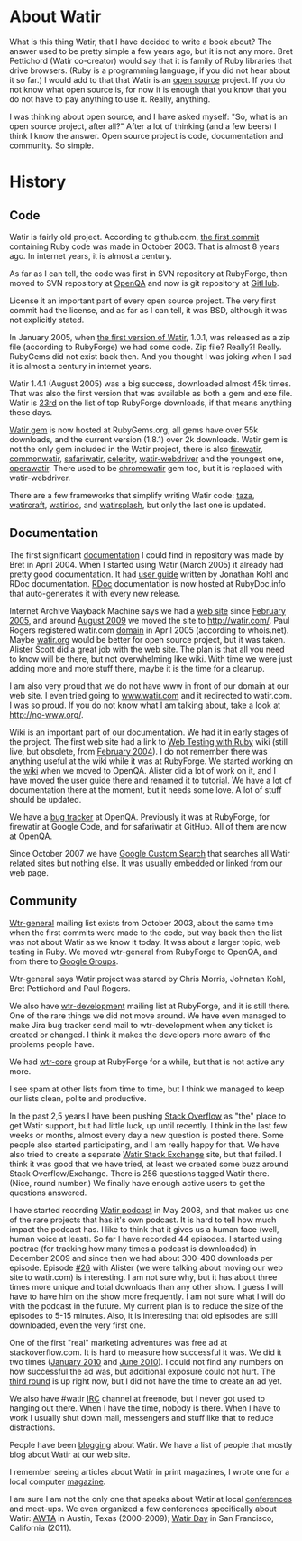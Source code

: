 # About Watir

What is this thing Watir, that I have decided to write a book about? The answer used to be pretty simple a few years ago, but it is not any more. Bret Pettichord (Watir co-creator) would say that it is family of Ruby libraries that drive browsers. (Ruby is a programming language, if you did not hear about it so far.) I would add to that that Watir is an [open source] project. If you do not know what open source is, for now it is enough that you know that you do not have to pay anything to use it. Really, anything.

I was thinking about open source, and I have asked myself: "So, what is an open source project, after all?"  After a lot of thinking (and a few beers) I think I know the answer. Open source project is code, documentation and community. So simple.

[open source]: http://en.wikipedia.org/wiki/Open_source

# History

## Code

Watir is fairly old project. According to github.com, [the first commit] containing Ruby code was made in October 2003. That is almost 8 years ago. In internet years, it is almost a century.

As far as I can tell, the code was first in SVN repository at RubyForge, then moved to SVN repository at [OpenQA] and now is git repository at [GitHub].

License it an important part of every open source project. The very first commit had the license, and as far as I can tell, it was BSD, although it was not explicitly stated.

In January 2005, when [the first version of Watir], 1.0.1, was released as a zip file (according to RubyForge) we had some code. Zip file? Really?! Really. RubyGems did not exist back then. And you thought I was joking when I sad it is almost a century in internet years.

Watir 1.4.1 (August 2005) was a big success, downloaded almost 45k times. That was also the first version that was available as both a gem and exe file. Watir is [23rd] on the list of top RubyForge downloads, if that means anything these days.

[Watir gem] is now hosted at RubyGems.org, all gems have over 55k downloads, and the current version (1.8.1) over 2k downloads. Watir gem is not the only gem included in the Watir project, there is also [firewatir], [commonwatir], [safariwatir], [celerity], [watir-webdriver] and the youngest one, [operawatir]. There used to be [chromewatir] gem too, but it is replaced with watir-webdriver.

There are a few frameworks that simplify writing Watir code: [taza], [watircraft], [watirloo], and [watirsplash], but only the last one is updated.

[the first commit]: https://github.com/bret/watir/commit/aca359922c6b3db2ec8329ea0b26c186b00e0bb5
[OpenQA]: http://svn.openqa.org/fisheye/browse/watir
[GitHub]: https://github.com/bret/watir
[the first version of Watir]: http://rubyforge.org/frs/?group_id=104&release_id=41300
[23rd]: http://rubyforge.org/top/toplist.php?type=downloads
[Watir gem]: https://rubygems.org/gems/watir
[firewatir]: https://rubygems.org/gems/firewatir
[commonwatir]: https://rubygems.org/gems/safariwatir
[safariwatir]: https://rubygems.org/gems/commonwatir
[celerity]: https://rubygems.org/gems/celerity
[watir-webdriver]: https://rubygems.org/gems/watir-webdriver
[operawatir]: https://rubygems.org/gems/operawatir
[chromewatir]: https://rubygems.org/gems/chromewatir
[taza]: https://rubygems.org/gems/taza
[watircraft]: https://github.com/bret/watircraft/
[watirloo]: https://rubygems.org/gems/watirloo
[watirsplash]: https://rubygems.org/gems/watirsplash

## Documentation

The first significant [documentation] I could find in repository was made by Bret in April 2004. When I started using Watir (March 2005) it already had pretty good documentation. It had [user guide] written by Jonathan Kohl and RDoc documentation. [RDoc] documentation is now hosted at RubyDoc.info that auto-generates it with every new release.

Internet Archive Wayback Machine says we had a [web site] since [February 2005], and around [August 2009] we moved the site to http://watir.com/. Paul Rogers registered watir.com [domain] in April 2005 (according to whois.net). Maybe [watir.org] would be better for open source project, but it was taken. Alister Scott did a great job with the web site. The plan is that all you need to know will be there, but not overwhelming like wiki. With time we were just adding more and more stuff there, maybe it is the time for a cleanup.

I am also very proud that we do not have www in front of our domain at our web site. I even tried going to www.watir.com and it redirected to watir.com. I was so proud. If you do not know what I am talking about, take a look at http://no-www.org/.

Wiki is an important part of our documentation. We had it in early stages of the project. The first web site had a link to [Web Testing with Ruby] wiki (still live, but obsolete, from [February 2004]). I do not remember there was anything useful at the wiki while it was at RubyForge. We started working on the [wiki] when we moved to OpenQA. Alister did a lot of work on it, and I have moved the user guide there and renamed it to [tutorial]. We have a lot of documentation there at the moment, but it needs some love. A lot of stuff should be updated.

We have a [bug tracker] at OpenQA. Previously it was at RubyForge, for firewatir at Google Code, and for safariwatir at GitHub. All of them are now at OpenQA.

Since October 2007 we have [Google Custom Search] that searches all Watir related sites but nothing else. It was usually embedded or linked from our web page.

[documentation]: https://github.com/bret/watir/commit/099d95c6189e1cec1bf010ead639f29191195ed4
[RDoc]: http://rubydoc.info/gems/watir
[user guide]: http://replay.waybackmachine.org/20050115054556/http://wtr.rubyforge.org/watir_user_guide.html
[web site]: http://replay.waybackmachine.org/20050206120226/http://wtr.rubyforge.org/
[February 2005]: http://waybackmachine.org/20050901000000*/http://wtr.rubyforge.org
[August 2009]: http://watirpodcast.com/26-alister-scott-on-watir-com/
[domain]: http://www.whois.net/whois/watir.com
[watir.org]: http://www.whois.net/whois/watir.org
[Web Testing with Ruby]: http://www.clabs.org/wtr/
[February 2004]: http://web.archive.org/20040415000000*/http://www.clabs.org/wtr/
[wiki]: http://wiki.openqa.org/display/WTR/Project+Home
[tutorial]: http://wiki.openqa.org/display/WTR/Tutorial
[bug tracker]: http://jira.openqa.org/browse/WTR
[Google Custom Search]: http://bit.ly/watirsearch

## Community

[Wtr-general] mailing list exists from October 2003, about the same time when the first commits were made to the code, but way back then the list was not about Watir as we know it today. It was about a larger topic, web testing in Ruby. We moved wtr-general from RubyForge to OpenQA, and from there to [Google Groups].

Wtr-general says Watir project was stared by Chris Morris, Johnatan Kohl, Bret Pettichord and Paul Rogers.

We also have [wtr-development] mailing list at RubyForge, and it is still there. One of the rare things we did not move around. We have even managed to make Jira bug tracker send mail to wtr-development when any ticket is created or changed. I think it makes the developers more aware of the problems people have.

We had [wtr-core] group at RubyForge for a while, but that is not active any more.

I see spam at other lists from time to time, but I think we managed to keep our lists clean, polite and productive.

In the past 2,5 years I have been pushing [Stack Overflow] as "the" place to get Watir support, but had little luck, up until recently. I think in the last few weeks or months, almost every day a new question is posted there. Some people also started participating, and I am really happy for that. We have also tried to create a separate [Watir Stack Exchange] site, but that failed. I think it was good that we have tried, at least we created some buzz around Stack Overflow/Exchange. There is 256 questions tagged Watir there. (Nice, round number.) We finally have enough active users to get the questions answered.

I have started recording [Watir podcast] in May 2008, and that makes us one of the rare projects that has it's own podcast. It is hard to tell how much impact the podcast has. I like to think that it gives us a human face (well, human voice at least). So far I have recorded 44 episodes. I started using podtrac (for tracking how many times a podcast is downloaded) in December 2009 and since then we had about 300-400 downloads per episode. Episode [#26] with Alister (we were talking about moving our web site to watir.com) is interesting. I am not sure why, but it has about three times more unique and total downloads than any other show. I guess I will have to have him on the show more frequently. I am not sure what I will do with the podcast in the future. My current plan is to reduce the size of the episodes to 5-15 minutes. Also, it is interesting that old episodes are still downloaded, even the very first one.

One of the first "real" marketing adventures was free ad at stackoverflow.com. It is hard to measure how successful it was. We did it two times ([January 2010] and [June 2010]). I could not find any numbers on how successful the ad was, but additional exposure could not hurt. The [third round] is up right now, but I did not have the time to create an ad yet.

We also have #watir [IRC] channel at freenode, but I never got used to hanging out there. When I have the time, nobody is there. When I have to work I usually shut down mail, messengers and stuff like that to reduce distractions.

People have been [blogging] about Watir. We have a list of people that mostly blog about Watir at our web site.

I remember seeing articles about Watir in print magazines, I wrote one for a local computer [magazine].

I am sure I am not the only one that speaks about Watir at local [conferences] and meet-ups. We even organized a few conferences specifically about Watir: [AWTA] in Austin, Texas (2000-2009); [Watir Day] in San Francisco, California (2011).

[Wtr-general]: http://rubyforge.org/pipermail/wtr-general/
[Google Groups]: http://groups.google.com/group/watir-general/
[wtr-development]: http://rubyforge.org/pipermail/wtr-development/
[wtr-core]: http://rubyforge.org/pipermail/wtr-core/
[Stack Overflow]: http://stackoverflow.com/tags/watir
[Watir Stack Exchange]: http://watirpodcast.com/35-zeljko-filipin-on-watir-stack-exchange-site/
[Watir podcast]: http://watirpodcast.com/
[#26]: http://watirpodcast.com/26-alister-scott-on-watir-com/
[January 2010]: http://meta.stackoverflow.com/questions/31913/open-source-advertising-sidebar-1h-2010/38414#38414
[June 2010]: http://meta.stackoverflow.com/questions/53346/open-source-advertising-sidebar-2h-2010/53544#53544
[third round]: http://meta.stackoverflow.com/questions/74983/open-source-advertising-sidebar-1h-2011
[IRC]: http://wiki.openqa.org/display/WTR/The+IRC+Channel
[blogging]: http://watir.com/blogs/
[magazine]: http://www.vidilab.com/digitalvidi/arhiva/vidi158/index.php
[conferences]: http://zeljkofilipin.com/category/self-education/events/
[AWTA]: http://awta.wikispaces.com/AWTA
[Watir Day]: http://watir.com/watir-day/
